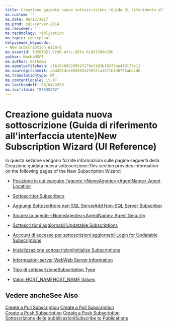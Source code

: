 ```yaml
---
title: Creazione guidata nuova sottoscrizione (Guida di riferimento all'interfaccia utente) | Microsoft Docs
ms.custom: ''
ms.date: 06/13/2017
ms.prod: sql-server-2014
ms.reviewer: ''
ms.technology: replication
ms.topic: conceptual
helpviewer_keywords:
- New Subscription Wizard
ms.assetid: fd201921-7c96-4fcc-85fe-61d91396429b
author: MashaMSFT
ms.author: mathoma
ms.openlocfilehash: c1b15468228952f176e3103bf93f5be4f9173e11
ms.sourcegitcommit: ad4d92dce894592a259721a1571b1d8736abacdb
ms.translationtype: MT
ms.contentlocale: it-IT
ms.lasthandoff: 08/04/2020
ms.locfileid: "87635492"
---
```

# <a name="new-subscription-wizard-ui-reference"></a><span data-ttu-id="52091-102">Creazione guidata nuova sottoscrizione (Guida di riferimento all'interfaccia utente)</span><span class="sxs-lookup"><span data-stu-id="52091-102">New Subscription Wizard (UI Reference)</span></span>
  <span data-ttu-id="52091-103">In questa sezione vengono fornite informazioni sulle pagine seguenti della Creazione guidata nuova sottoscrizione:</span><span class="sxs-lookup"><span data-stu-id="52091-103">This section provides information on the following pages of the New Subscription Wizard:</span></span>  
  
-   [<span data-ttu-id="52091-104">Posizione in cui eseguire l'agente &#60;NomeAgente&#62;</span><span class="sxs-lookup"><span data-stu-id="52091-104">&#60;AgentName&#62; Agent Location</span></span>](agentname-agent-location.md)  
  
-   [<span data-ttu-id="52091-105">Sottoscrittori</span><span class="sxs-lookup"><span data-stu-id="52091-105">Subscribers</span></span>](subscribers.md)  
  
-   [<span data-ttu-id="52091-106">Aggiungi Sottoscrittore non SQL Server</span><span class="sxs-lookup"><span data-stu-id="52091-106">Add Non-SQL Server Subscriber</span></span>](add-non-sql-server-subscriber.md)  
  
-   [<span data-ttu-id="52091-107">Sicurezza agente &#60;NomeAgente&#62;</span><span class="sxs-lookup"><span data-stu-id="52091-107">&#60;AgentName&#62; Agent Security</span></span>](agentname-agent-security.md)  
  
-   [<span data-ttu-id="52091-108">Sottoscrizioni aggiornabili</span><span class="sxs-lookup"><span data-stu-id="52091-108">Updatable Subscriptions</span></span>](updatable-subscriptions.md)  
  
-   [<span data-ttu-id="52091-109">Account di accesso per sottoscrizioni aggiornabili</span><span class="sxs-lookup"><span data-stu-id="52091-109">Login for Updatable Subscriptions</span></span>](login-for-updatable-subscriptions.md)  
  
-   [<span data-ttu-id="52091-110">Inizializzazione sottoscrizioni</span><span class="sxs-lookup"><span data-stu-id="52091-110">Initialize Subscriptions</span></span>](initialize-subscriptions.md)  
  
-   [<span data-ttu-id="52091-111">Informazioni server Web</span><span class="sxs-lookup"><span data-stu-id="52091-111">Web Server Information</span></span>](web-server-information.md)  
  
-   [<span data-ttu-id="52091-112">Tipo di sottoscrizione</span><span class="sxs-lookup"><span data-stu-id="52091-112">Subscription Type</span></span>](subscription-type.md)  
  
-   [<span data-ttu-id="52091-113">Valori HOST_NAME</span><span class="sxs-lookup"><span data-stu-id="52091-113">HOST_NAME Values</span></span>](host-name-values.md)  
  
## <a name="see-also"></a><span data-ttu-id="52091-114">Vedere anche</span><span class="sxs-lookup"><span data-stu-id="52091-114">See Also</span></span>  
 <span data-ttu-id="52091-115">[Create a Pull Subscription](create-a-pull-subscription.md) </span><span class="sxs-lookup"><span data-stu-id="52091-115">[Create a Pull Subscription](create-a-pull-subscription.md) </span></span>  
 <span data-ttu-id="52091-116">[Create a Push Subscription](create-a-push-subscription.md) </span><span class="sxs-lookup"><span data-stu-id="52091-116">[Create a Push Subscription](create-a-push-subscription.md) </span></span>  
 [<span data-ttu-id="52091-117">Sottoscrizione delle pubblicazioni</span><span class="sxs-lookup"><span data-stu-id="52091-117">Subscribe to Publications</span></span>](subscribe-to-publications.md)   

  
  
